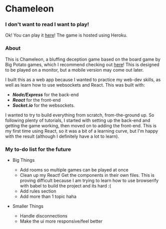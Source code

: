 # Chameleon

### I don't want to read I want to play!
Ok!  You can play it [here](https://chameleonthegame.herokuapp.com/)!  The game is hosted using Heroku.

### About
This is Chameleon, a bluffing deception game based on the board game by Big Potato games, which I recommend checking out [here](https://bigpotato.co.uk/products/the-chameleon)!  This is designed to be played on a monitor, but a mobile version may come out later.

I built this as a web app because I wanted to practice my web-dev skills, as well as learn how to use websockets and React.  This was built with: 
- ***Node/Express*** for the back-end
- ***React*** for the front-end 
- ***Socket.io*** for the websockets.

I wanted to try to build everything from scratch, from-the-ground up. So following plenty of tutorials, I started with setting up the back-end and getting the game working, then moved on to adding the front-end.  This is my first time using React, so it was a bit of a learning curve, but I'm happy with the result (although I definitely have a lot to learn).

### My to-do list for the future
- Big Things
  - Add rooms so multiple games can be played at once
  - Clean up my React! Get the components in their own files. This is proving difficult because I am trying to learn how to use browserify with babel to build the project and its hard :(
  - Add rules section
  - Add more than 1 topic haha
  
- Smaller Things
  - Handle disconnections
  - Make the ui more responsive/feel better
